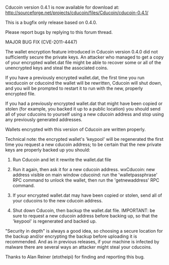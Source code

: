 Cducoin version 0.4.1 is now available for download at:
http://sourceforge.net/projects/cducoin/files/Cducoin/cducoin-0.4.1/

This is a bugfix only release based on 0.4.0.

Please report bugs by replying to this forum thread.

MAJOR BUG FIX  (CVE-2011-4447)

The wallet encryption feature introduced in Cducoin version 0.4.0 did not sufficiently secure the private keys. An attacker who
managed to get a copy of your encrypted wallet.dat file might be able to recover some or all of the unencrypted keys and steal the
associated coins.

If you have a previously encrypted wallet.dat, the first time you run wxcducoin or cducoind the wallet will be rewritten, Cducoin will
shut down, and you will be prompted to restart it to run with the new, properly encrypted file.

If you had a previously encrypted wallet.dat that might have been copied or stolen (for example, you backed it up to a public
location) you should send all of your cducoins to yourself using a new cducoin address and stop using any previously generated addresses.

Wallets encrypted with this version of Cducoin are written properly.

Technical note: the encrypted wallet's 'keypool' will be regenerated the first time you request a new cducoin address; to be certain that the
new private keys are properly backed up you should:

1. Run Cducoin and let it rewrite the wallet.dat file

2. Run it again, then ask it for a new cducoin address.
wxCducoin: new address visible on main window
cducoind: run the 'walletpassphrase' RPC command to unlock the wallet,  then run the 'getnewaddress' RPC command.

3. If your encrypted wallet.dat may have been copied or stolen, send all of your cducoins to the new cducoin address.

4. Shut down Cducoin, then backup the wallet.dat file.
IMPORTANT: be sure to request a new cducoin address before backing up, so that the 'keypool' is regenerated and backed up.

"Security in depth" is always a good idea, so choosing a secure location for the backup and/or encrypting the backup before uploading it is recommended. And as in previous releases, if your machine is infected by malware there are several ways an attacker might steal your cducoins.

Thanks to Alan Reiner (etotheipi) for finding and reporting this bug.
